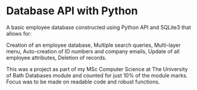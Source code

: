 # Database API with Python
 A basic employee database constructed using Python API and SQLite3 that allows for:
 
 Creation of an employee database,
 Multiple search queries,
 Multi-layer menu,
 Auto-creation of ID numbers and company emails,
 Update of all employee attributes,
 Deletion of records.
 
This was a project as part of my MSc Computer Science at The University of Bath Databases module and counted for just 10% of the module marks. Focus was to be made on readable code and robust functions.
 
 
